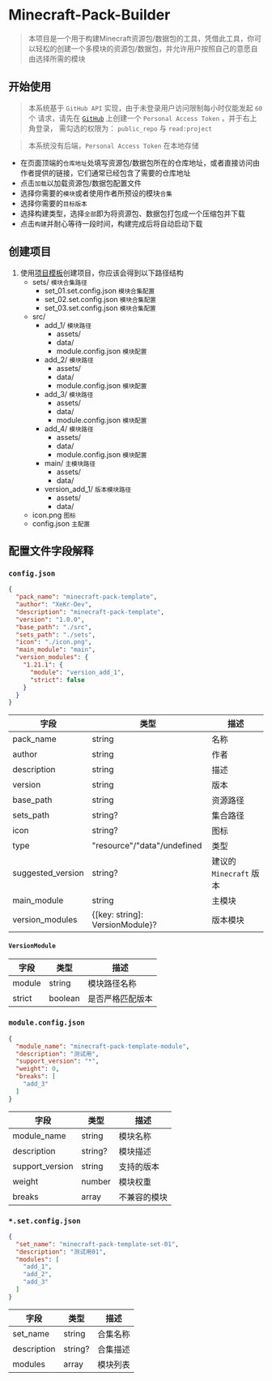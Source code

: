 # Minecraft-Pack-Builder

> 本项目是一个用于构建Minecraft资源包/数据包的工具，凭借此工具，你可以轻松的创建一个多模块的资源包/数据包，并允许用户按照自己的意愿自由选择所需的模块

## 开始使用

> 本系统基于 `GitHub API` 实现，由于未登录用户访问限制每小时仅能发起 `60` 个 请求，请先在
> [`GitHub`](https://github.com/settings/tokens/new)
> 上创建一个 `Personal Access Token` ，并于右上角登录， 需勾选的权限为： `public_repo` 与 `read:project`

> 本系统没有后端，`Personal Access Token` 在本地存储

* 在页面顶端的`仓库地址`处填写资源包/数据包所在的仓库地址，或者直接访问由作者提供的链接，它们通常已经包含了需要的仓库地址
* 点击`加载`以加载资源包/数据包配置文件
* 选择你需要的`模块`或者使用作者所预设的模块`合集`
* 选择你需要的`目标版本`
* 选择构建类型，选择`全部`即为将资源包、数据包打包成一个压缩包并下载
* 点击`构建`并耐心等待一段时间，构建完成后将自动启动下载

## 创建项目

1. 使用[项目模板](https://github.com/XeKr-Dev/minecraft-pack-template)创建项目，你应该会得到以下路径结构
    * sets/ `模块合集路径`
        * set_01.set.config.json  `模块合集配置`
        * set_02.set.config.json  `模块合集配置`
        * set_03.set.config.json  `模块合集配置`
    * src/
        * add_1/  `模块路径`
            * assets/
            * data/
            * module.config.json  `模块配置`
        * add_2/  `模块路径`
            * assets/
            * data/
            * module.config.json  `模块配置`
        * add_3/  `模块路径`
            * assets/
            * data/
            * module.config.json  `模块配置`
        * add_4/  `模块路径`
            * assets/
            * data/
            * module.config.json  `模块配置`
        * main/  `主模块路径`
            * assets/
            * data/
        * version_add_1/  `版本模块路径`
            * assets/
            * data/
    * icon.png  `图标`
    * config.json  `主配置`

## 配置文件字段解释

### `config.json`

```json
{
  "pack_name": "minecraft-pack-template",
  "author": "XeKr-Dev",
  "description": "minecraft-pack-template",
  "version": "1.0.0",
  "base_path": "./src",
  "sets_path": "./sets",
  "icon": "./icon.png",
  "main_module": "main",
  "version_modules": {
    "1.21.1": {
      "module": "version_add_1",
      "strict": false
    }
  }
}
```

| 字段                | 类型                              | 描述                 |
|-------------------|---------------------------------|--------------------|
| pack_name         | string                          | 名称                 |
| author            | string                          | 作者                 |
| description       | string                          | 描述                 |
| version           | string                          | 版本                 |
| base_path         | string                          | 资源路径               |
| sets_path         | string?                         | 集合路径               |
| icon              | string?                         | 图标                 |
| type              | "resource"/"data"/undefined     | 类型                 |
| suggested_version | string?                         | 建议的 `Minecraft` 版本 |
| main_module       | string                          | 主模块                |
| version_modules   | {[key: string]: VersionModule}? | 版本模块               |

#### `VersionModule`

| 字段     | 类型      | 描述       |
|--------|---------|----------|
| module | string  | 模块路径名称   |
| strict | boolean | 是否严格匹配版本 |

### `module.config.json`

```json
{
  "module_name": "minecraft-pack-template-module",
  "description": "测试用",
  "support_version": "*",
  "weight": 0,
  "breaks": [
    "add_3"
  ]
}
```

| 字段              | 类型      | 描述     |
|-----------------|---------|--------|
| module_name     | string  | 模块名称   |
| description     | string? | 模块描述   |
| support_version | string  | 支持的版本  |
| weight          | number  | 模块权重   |
| breaks          | array   | 不兼容的模块 |

### `*.set.config.json`

```json
{
  "set_name": "minecraft-pack-template-set-01",
  "description": "测试用01",
  "modules": [
    "add_1",
    "add_2",
    "add_3"
  ]
}
```

| 字段          | 类型      | 描述   |
|-------------|---------|------|
| set_name    | string  | 合集名称 |
| description | string? | 合集描述 |
| modules     | array   | 模块列表 |
